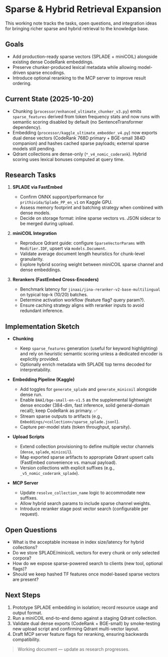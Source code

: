 # Sparse & Hybrid Retrieval Expansion

This working note tracks the tasks, open questions, and integration ideas for bringing richer sparse and hybrid retrieval to the knowledge base.

## Goals

- Add production-ready sparse vectors (SPLADE + miniCOIL) alongside existing dense CodeRank embeddings.
- Preserve chunker-produced lexical metadata while allowing model-driven sparse encodings.
- Introduce optional reranking to the MCP server to improve result ordering.

## Current State (2025-10-20)

- Chunking (`processor/enhanced_ultimate_chunker_v3.py`) emits `sparse_features` derived from token frequency stats and now runs with semantic scoring disabled by default (no SentenceTransformer dependency).
- Embedding (`processor/kaggle_ultimate_embedder_v4.py`) now exports dual dense vectors (CodeRank 768D primary + BGE-small 384D companion) and hashes cached sparse payloads; external sparse models still pending.
- Qdrant collections are dense-only (`*_v4_nomic_coderank`). Hybrid scoring uses lexical bonuses computed at query time.

## Research Tasks

1. **SPLADE via FastEmbed**
   - Confirm ONNX support/performance for `prithivida/Splade_PP_en_v1` on Kaggle GPU.
   - Assess memory footprint and batching strategy when combined with dense models.
   - Decide on storage format: inline sparse vectors vs. JSON sidecar to be merged during upload.

2. **miniCOIL Integration**
   - Reproduce Qdrant guide: configure `SparseVectorParams` with `Modifier.IDF`, upsert via `models.Document`.
   - Validate average document length heuristics for chunk-level granularity.
   - Explore hybrid scoring weight between miniCOIL sparse channel and dense embeddings.

3. **Rerankers (FastEmbed Cross-Encoders)**
   - Benchmark latency for `jinaai/jina-reranker-v2-base-multilingual` on typical top-k (10/20) batches.
   - Determine activation workflow (feature flag? query param?).
   - Ensure caching strategy aligns with reranker inputs to avoid redundant inference.

## Implementation Sketch

- **Chunking**
  - Keep `sparse_features` generation (useful for keyword highlighting) and rely on heuristic semantic scoring unless a dedicated encoder is explicitly provided.
  - Optionally enrich metadata with SPLADE top terms decoded for interpretability.

- **Embedding Pipeline (Kaggle)**
  - Add toggles for `generate_splade` and `generate_minicoil` alongside dense run.
  - Enable `BAAI/bge-small-en-v1.5` as the supplemental lightweight dense encoder (384-dim, fast inference, solid general-domain recall); keep CodeRank as primary. ✅
  - Stream sparse outputs to artifacts (e.g., `Embeddings/<collection>/sparse_splade.jsonl`).
  - Capture per-model stats (token throughput, sparsity).

- **Upload Scripts**
  - Extend collection provisioning to define multiple vector channels (`dense`, `splade`, `minicoil`).
  - Map exported sparse artifacts to appropriate Qdrant upsert calls (FastEmbed convenience vs. manual payload).
  - Version collections with explicit suffixes (e.g., `_v5_nomic_coderank_splade`).

- **MCP Server**
  - Update `resolve_collection_name` logic to accommodate new suffixes.
  - Allow hybrid search params to include sparse channel weights.
  - Introduce reranker stage post vector search (configurable per request).

## Open Questions

- What is the acceptable increase in index size/latency for hybrid collections?
- Do we store SPLADE/minicoIL vectors for every chunk or only selected corpora?
- How do we expose sparse-powered search to clients (new tool, optional flags)?
- Should we keep hashed TF features once model-based sparse vectors are present?

## Next Steps

1. Prototype SPLADE embedding in isolation; record resource usage and output format.
2. Run a miniCOIL end-to-end demo against a staging Qdrant collection.
3. Validate dual dense exports (CodeRank + BGE-small) by smoke-testing new upload script and confirming Qdrant multi-vector layout.
4. Draft MCP server feature flags for reranking, ensuring backwards compatibility.

> Working document — update as research progresses.
